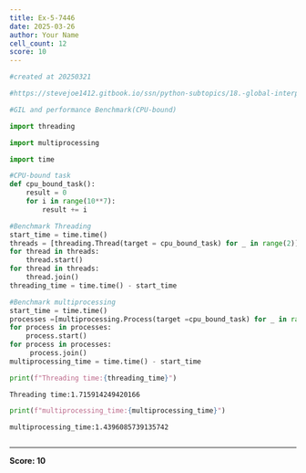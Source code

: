 ```yaml
---
title: Ex-5-7446
date: 2025-03-26
author: Your Name
cell_count: 12
score: 10
---
```


```python
#created at 20250321
```


```python
#https://stevejoe1412.gitbook.io/ssn/python-subtopics/18.-global-interpreter-lock-gil
```


```python
#GIL and performance Benchmark(CPU-bound)
```


```python
import threading
```


```python
import multiprocessing
```


```python
import time
```


```python
#CPU-bound task
def cpu_bound_task():
    result = 0
    for i in range(10**7):
        result += i
```


```python
#Benchmark Threading
start_time = time.time()
threads = [threading.Thread(target = cpu_bound_task) for _ in range(2)]
for thread in threads:
    thread.start()
for thread in threads:
    thread.join()
threading_time = time.time() - start_time
```


```python
#Benchmark multiprocessing
start_time = time.time()
processes =[multiprocessing.Process(target =cpu_bound_task) for _ in range(2)]
for process in processes:
    process.start()
for process in processes:
     process.join()
multiprocessing_time = time.time() - start_time
```


```python
print(f"Threading time:{threading_time}")
```

    Threading time:1.715914249420166



```python
print(f"multiprocessing_time:{multiprocessing_time}")
```

    multiprocessing_time:1.4396085739135742



```python

```


---
**Score: 10**